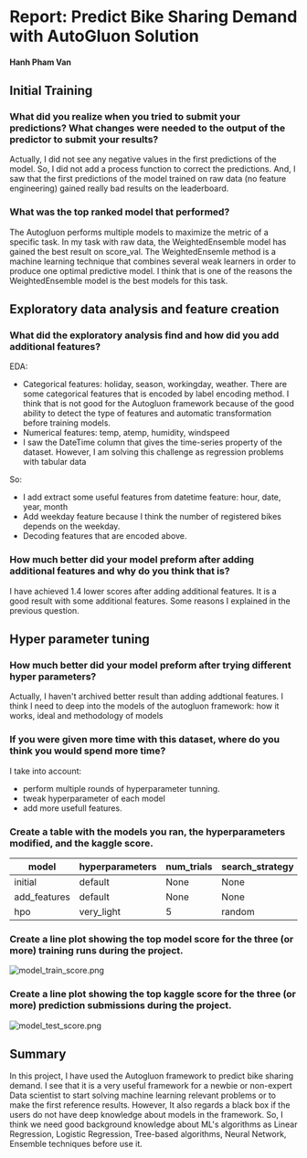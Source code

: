 # Report: Predict Bike Sharing Demand with AutoGluon Solution
#### Hanh Pham Van

## Initial Training
### What did you realize when you tried to submit your predictions? What changes were needed to the output of the predictor to submit your results?
Actually, I did not see any negative values in the first predictions of the model. So, I did not add a process function to correct the predictions. And, I saw that the first predictions of the model trained on raw data (no feature engineering) gained really bad results on the leaderboard. 

### What was the top ranked model that performed?
The Autogluon performs multiple models to maximize the metric of a specific task. In my task with raw data, the WeightedEnsemble model has gained the best result on score_val. The WeightedEnsemle method is a machine learning technique that combines several weak learners in order to produce one optimal predictive model. I think that is one of the reasons the WeightedEnsemble model is the best models for this task.

## Exploratory data analysis and feature creation
### What did the exploratory analysis find and how did you add additional features?
EDA:
+ Categorical features: holiday, season, workingday, weather. There are some categorical features that is encoded by label encoding method. I think that is not good for the Autogluon framework because of the good ability to detect the type of features and automatic transformation before training models.
+ Numerical features: temp, atemp, humidity, windspeed
+ I saw the DateTime column that gives the time-series property of the dataset. However, I am solving this challenge as regression problems with tabular data

So:
+ I add extract some useful features from datetime feature: hour, date, year, month
+ Add weekday feature because I think the number of registered bikes depends on the weekday. 
+ Decoding features that are encoded above.
### How much better did your model preform after adding additional features and why do you think that is?
I have achieved 1.4 lower scores after adding additional features. It is a good result with some additional features.
Some reasons I explained in the previous question.

## Hyper parameter tuning
### How much better did your model preform after trying different hyper parameters?
Actually, I haven't archived better result than adding addtional features. I think I need to deep into the models of the autogluon framework: how it works, ideal and methodology of models 

### If you were given more time with this dataset, where do you think you would spend more time?
I take into account:
+ perform multiple rounds of hyperparameter tunning.
+ tweak hyperparameter of each model
+ add more usefull features.

### Create a table with the models you ran, the hyperparameters modified, and the kaggle score.
|model|hyperparameters|num_trials|search_strategy|score|
|--|--|--|--|--|
|initial|default|None|None|1.80659|
|add_features|default|None|None|0.47442|
|hpo|very_light|5|random|0.51008|

### Create a line plot showing the top model score for the three (or more) training runs during the project.


![model_train_score.png](model_train_score.png)

### Create a line plot showing the top kaggle score for the three (or more) prediction submissions during the project.

![model_test_score.png](model_test_score.png)

## Summary
In this project, I have used the Autogluon framework to predict bike sharing demand. I see that it is a very useful framework for a newbie or non-expert Data scientist to start solving machine learning relevant problems or to make the first reference results. However, It also regards a black box if the users do not have deep knowledge about models in the framework. So, I think we need good background knowledge about ML's algorithms as Linear Regression, Logistic Regression, Tree-based algorithms, Neural Network, Ensemble techniques before use it.